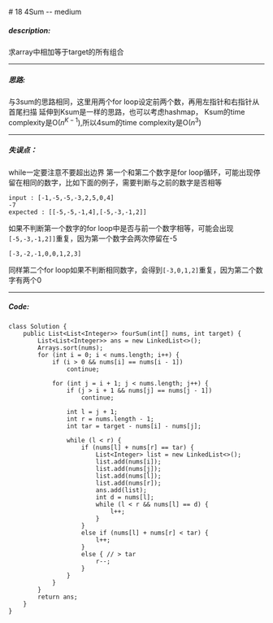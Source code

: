 \# 18 4Sum -- medium
##### description:
求array中相加等于target的所有组合
****************
##### 思路:
与3sum的思路相同，这里用两个for loop设定前两个数，再用左指针和右指针从首尾扫描
延伸到Ksum是一样的思路，也可以考虑hashmap，
Ksum的time complexity是O($n^{K-1}$),所以4sum的time complexity是O($n^3$)
**********
##### 失误点：
while一定要注意不要超出边界
第一个和第二个数字是for loop循环，可能出现停留在相同的数字，比如下面的例子，需要判断与之前的数字是否相等
```
input : [-1,-5,-5,-3,2,5,0,4]
-7
expected : [[-5,-5,-1,4],[-5,-3,-1,2]]
```
如果不判断第一个数字的for loop中是否与前一个数字相等，可能会出现`[-5,-3,-1,2]]`重复，因为第一个数字会两次停留在-5
```
[-3,-2,-1,0,0,1,2,3]
```
同样第二个for loop如果不判断相同数字，会得到`[-3,0,1,2]`重复，因为第二个数字有两个0
********
##### Code:
```
class Solution {
    public List<List<Integer>> fourSum(int[] nums, int target) {
        List<List<Integer>> ans = new LinkedList<>();
        Arrays.sort(nums);
        for (int i = 0; i < nums.length; i++) {
            if (i > 0 && nums[i] == nums[i - 1])
                continue;

            for (int j = i + 1; j < nums.length; j++) {
                if (j > i + 1 && nums[j] == nums[j - 1])
                    continue;

                int l = j + 1;
                int r = nums.length - 1;
                int tar = target - nums[i] - nums[j];

                while (l < r) {
                    if (nums[l] + nums[r] == tar) {
                        List<Integer> list = new LinkedList<>();
                        list.add(nums[i]);
                        list.add(nums[j]);
                        list.add(nums[l]);
                        list.add(nums[r]);
                        ans.add(list);
                        int d = nums[l];
                        while (l < r && nums[l] == d) {
                            l++;
                        }
                    }
                    else if (nums[l] + nums[r] < tar) {
                        l++;
                    }
                    else { // > tar
                        r--;
                    }
                }
            }
        }
        return ans;
    }
}
```
